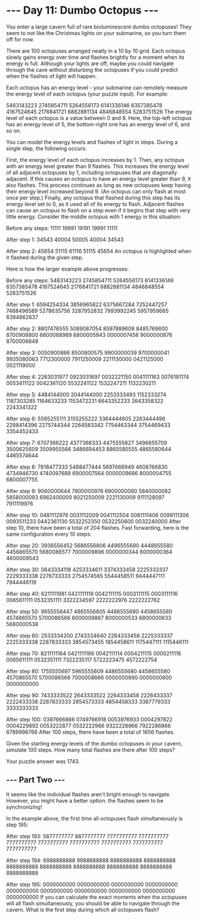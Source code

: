 # --- Day 11: Dumbo Octopus ---
You enter a large cavern full of rare bioluminescent dumbo octopuses! They seem to not like the Christmas lights on your submarine, so you turn them off for now.

There are 100 octopuses arranged neatly in a 10 by 10 grid. Each octopus slowly gains energy over time and flashes brightly for a moment when its energy is full. Although your lights are off, maybe you could navigate through the cave without disturbing the octopuses if you could predict when the flashes of light will happen.

Each octopus has an energy level - your submarine can remotely measure the energy level of each octopus (your puzzle input). For example:

5483143223
2745854711
5264556173
6141336146
6357385478
4167524645
2176841721
6882881134
4846848554
5283751526
The energy level of each octopus is a value between 0 and 9. Here, the top-left octopus has an energy level of 5, the bottom-right one has an energy level of 6, and so on.

You can model the energy levels and flashes of light in steps. During a single step, the following occurs:

First, the energy level of each octopus increases by 1.
Then, any octopus with an energy level greater than 9 flashes. This increases the energy level of all adjacent octopuses by 1, including octopuses that are diagonally adjacent. If this causes an octopus to have an energy level greater than 9, it also flashes. This process continues as long as new octopuses keep having their energy level increased beyond 9. (An octopus can only flash at most once per step.)
Finally, any octopus that flashed during this step has its energy level set to 0, as it used all of its energy to flash.
Adjacent flashes can cause an octopus to flash on a step even if it begins that step with very little energy. Consider the middle octopus with 1 energy in this situation:

Before any steps:
11111
19991
19191
19991
11111

After step 1:
34543
40004
50005
40004
34543

After step 2:
45654
51115
61116
51115
45654
An octopus is highlighted when it flashed during the given step.

Here is how the larger example above progresses:

Before any steps:
5483143223
2745854711
5264556173
6141336146
6357385478
4167524645
2176841721
6882881134
4846848554
5283751526

After step 1:
6594254334
3856965822
6375667284
7252447257
7468496589
5278635756
3287952832
7993992245
5957959665
6394862637

After step 2:
8807476555
5089087054
8597889608
8485769600
8700908800
6600088989
6800005943
0000007456
9000000876
8700006848

After step 3:
0050900866
8500800575
9900000039
9700000041
9935080063
7712300000
7911250009
2211130000
0421125000
0021119000

After step 4:
2263031977
0923031697
0032221150
0041111163
0076191174
0053411122
0042361120
5532241122
1532247211
1132230211

After step 5:
4484144000
2044144000
2253333493
1152333274
1187303285
1164633233
1153472231
6643352233
2643358322
2243341322

After step 6:
5595255111
3155255222
3364444605
2263444496
2298414396
2275744344
2264583342
7754463344
3754469433
3354452433

After step 7:
6707366222
4377366333
4475555827
3496655709
3500625609
3509955566
3486694453
8865585555
4865580644
4465574644

After step 8:
7818477333
5488477444
5697666949
4608766830
4734946730
4740097688
6900007564
0000009666
8000004755
6800007755

After step 9:
9060000644
7800000976
6900000080
5840000082
5858000093
6962400000
8021250009
2221130009
9111128097
7911119976

After step 10:
0481112976
0031112009
0041112504
0081111406
0099111306
0093511233
0442361130
5532252350
0532250600
0032240000
After step 10, there have been a total of 204 flashes. Fast forwarding, here is the same configuration every 10 steps:

After step 20:
3936556452
5686556806
4496555690
4448655580
4456865570
5680086577
7000009896
0000000344
6000000364
4600009543

After step 30:
0643334118
4253334611
3374333458
2225333337
2229333338
2276733333
2754574565
5544458511
9444447111
7944446119

After step 40:
6211111981
0421111119
0042111115
0003111115
0003111116
0065611111
0532351111
3322234597
2222222976
2222222762

After step 50:
9655556447
4865556805
4486555690
4458655580
4574865570
5700086566
6000009887
8000000533
6800000633
5680000538

After step 60:
2533334200
2743334640
2264333458
2225333337
2225333338
2287833333
3854573455
1854458611
1175447111
1115446111

After step 70:
8211111164
0421111166
0042111114
0004211115
0000211116
0065611111
0532351111
7322235117
5722223475
4572222754

After step 80:
1755555697
5965555609
4486555680
4458655580
4570865570
5700086566
7000008666
0000000990
0000000800
0000000000

After step 90:
7433333522
2643333522
2264333458
2226433337
2222433338
2287833333
2854573333
4854458333
3387779333
3333333333

After step 100:
0397666866
0749766918
0053976933
0004297822
0004229892
0053222877
0532222966
9322228966
7922286866
6789998766
After 100 steps, there have been a total of 1656 flashes.

Given the starting energy levels of the dumbo octopuses in your cavern, simulate 100 steps. How many total flashes are there after 100 steps?

Your puzzle answer was 1743.

## --- Part Two ---
It seems like the individual flashes aren't bright enough to navigate. However, you might have a better option: the flashes seem to be synchronizing!

In the example above, the first time all octopuses flash simultaneously is step 195:

After step 193:
5877777777
8877777777
7777777777
7777777777
7777777777
7777777777
7777777777
7777777777
7777777777
7777777777

After step 194:
6988888888
9988888888
8888888888
8888888888
8888888888
8888888888
8888888888
8888888888
8888888888
8888888888

After step 195:
0000000000
0000000000
0000000000
0000000000
0000000000
0000000000
0000000000
0000000000
0000000000
0000000000
If you can calculate the exact moments when the octopuses will all flash simultaneously, you should be able to navigate through the cavern. What is the first step during which all octopuses flash?